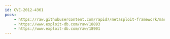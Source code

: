 ```yaml
---
id: CVE-2012-4361
pocs:
    - https://raw.githubusercontent.com/rapid7/metasploit-framework/master/modules/exploits/multi/misc/hp_vsa_exec.rb
    - https://www.exploit-db.com/raw/18893
    - https://www.exploit-db.com/raw/18901
---
```

